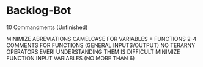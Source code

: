 # Backlog-Bot

10 Commandments (Unfinished)

MINIMIZE ABREVIATIONS
CAMELCASE FOR VARIABLES + FUNCTIONS
2-4 COMMENTS FOR FUNCTIONS (GENERAL INPUTS/OUTPUT)
NO TERARNY OPERATORS EVER! UNDERSTANDING THEM IS DIFFICULT
MINIMIZE FUNCTION INPUT VARIABLES (NO MORE THAN 6)